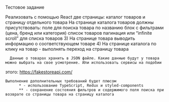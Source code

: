 Тестовое задание

Реализовать с помощью React две страницы: каталог товаров и страницу отдельного товара
На странице каталога товаров должны присутствовать:
поле для поиска товара по названию
блок с фильтрами (цена, бренд или категория)
список товаров
пагинация или “infinite scroll” для списка товаров
	      3)  На странице товара выводить информацию о соответствующем товаре
      4)  На странице каталога по клику на товар  - выполнять переход на страницу товара


      Данные о товарах хранить в JSON файле. Какие данные будут у товара можно выбрать на свое усмотрение. Или использовать сервисы на подобии
этого: https://fakestoreapi.com/

	Выполнение дополнительных требований будет плюсом
	      * - использование TypeScript, Redux и styled-components
	      ** - сохранение состояния фильтров и содержимого поля поиска при    возврате со страницы товара на страницу каталога
